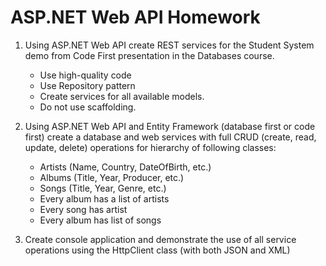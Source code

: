 ASP.NET Web API Homework
========================

1. Using ASP.NET Web API create REST services for the Student System demo from Code First presentation in the Databases course.
	*	Use high-quality code
	*	Use Repository pattern
	*	Create services for all available models.
	*	Do not use scaffolding.

2. Using ASP.NET Web API and Entity Framework (database first or code first) create a database and web services with full CRUD (create, read, update, delete) operations for hierarchy of following classes:
	*	Artists (Name, Country, DateOfBirth, etc.)
	*	Albums (Title, Year, Producer, etc.)
	*	Songs (Title, Year, Genre, etc.)
	*	Every album has a list of artists
	*	Every song has artist
	*	Every album has list of songs

3. Create console application and demonstrate the use of all service operations using the HttpClient class (with both JSON and XML)